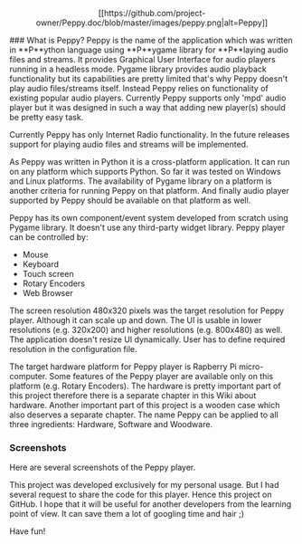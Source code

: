 <p align="center">
[[https://github.com/project-owner/Peppy.doc/blob/master/images/peppy.png|alt=Peppy]]
</p>
### What is Peppy?
Peppy is the name of the application which was written in **P**ython language using **P**ygame library for **P**laying audio files and streams. It provides Graphical User Interface for audio players running in a headless mode. Pygame library provides audio playback functionality but its capabilities are pretty limited that's why Peppy doesn't play audio files/streams itself. Instead Peppy relies on functionality of existing popular audio players. Currently Peppy supports only 'mpd' audio player but it was designed in such a way that adding new player(s) should be pretty easy task.

Currently Peppy has only Internet Radio functionality. In the future releases support for playing audio files and streams will be implemented.

As Peppy was written in Python it is a cross-platform application. It can run on any platform which supports Python. So far it was tested on Windows and Linux platforms. The availability of Pygame library on a platform is another criteria for running Peppy on that platform. And finally audio player supported by Peppy should be available on that platform as well.

Peppy has its own component/event system developed from scratch using Pygame library. It doesn't use any third-party widget library. Peppy player can be controlled by:
* Mouse
* Keyboard
* Touch screen
* Rotary Encoders
* Web Browser

The screen resolution 480x320 pixels was the target resolution for Peppy player. Although it can scale up and down. The UI is usable in lower resolutions (e.g. 320x200) and higher resolutions (e.g. 800x480) as well. The application doesn't resize UI dynamically. User has to define required resolution in the configuration file.

The target hardware platform for Peppy player is Rapberry Pi micro-computer. Some features of the Peppy player are available only on this platform (e.g. Rotary Encoders). The hardware is pretty important part of this project therefore there is a separate chapter in this Wiki about hardware. Another important part of this project is a wooden case which also deserves a separate chapter. The name Peppy can be applied to all three ingredients: Hardware, Software and Woodware.

### Screenshots
Here are several screenshots of the Peppy player.

This project was developed exclusively for my personal usage. But I had several request to share the code for this player. Hence this project on GitHub. I hope that it will be useful for another developers from the learning point of view. It can save them a lot of googling time and hair ;)

Have fun!
